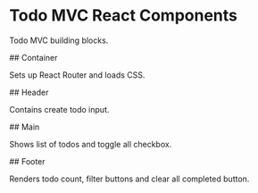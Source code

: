 # Todo MVC React Components

Todo MVC building blocks.

## Container

Sets up React Router and loads CSS.

## Header

Contains create todo input.

## Main

Shows list of todos and toggle all checkbox.

## Footer

Renders todo count, filter buttons and clear all completed button.
